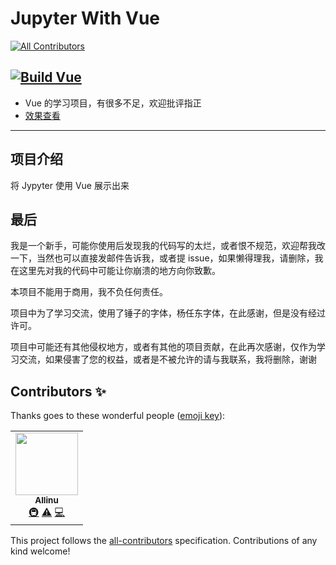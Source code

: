 # Jupyter With Vue
<!-- ALL-CONTRIBUTORS-BADGE:START - Do not remove or modify this section -->
[![All Contributors](https://img.shields.io/badge/all_contributors-1-orange.svg?style=flat-square)](#contributors-)
<!-- ALL-CONTRIBUTORS-BADGE:END -->
[![Build Vue](https://github.com/allinu/OYO/actions/workflows/vue-page.yml/badge.svg)](https://github.com/allinu/OYO/actions/workflows/vue-page.yml)
---

- Vue 的学习项目，有很多不足，欢迎批评指正
- [效果查看](https://allinu.github.io/OYO/home)

---

## 项目介绍

将 Jypyter 使用 Vue 展示出来

## 最后

我是一个新手，可能你使用后发现我的代码写的太烂，或者恨不规范，欢迎帮我改一下，当然也可以直接发邮件告诉我，或者提 issue，如果懒得理我，请删除，我在这里先对我的代码中可能让你崩溃的地方向你致歉。

本项目不能用于商用，我不负任何责任。

项目中为了学习交流，使用了锤子的字体，杨任东字体，在此感谢，但是没有经过许可。

项目中可能还有其他侵权地方，或者有其他的项目贡献，在此再次感谢，仅作为学习交流，如果侵害了您的权益，或者是不被允许的请与我联系，我将删除，谢谢

## Contributors ✨

Thanks goes to these wonderful people ([emoji key](https://allcontributors.org/docs/en/emoji-key)):

<!-- ALL-CONTRIBUTORS-LIST:START - Do not remove or modify this section -->
<!-- prettier-ignore-start -->
<!-- markdownlint-disable -->
<table>
  <tr>
    <td align="center"><a href="https://allinu.github.io/"><img src="https://avatars.githubusercontent.com/u/32992109?v=4?s=100" width="100px;" alt=""/><br /><sub><b>Allinu</b></sub></a><br /><a href="#infra-allinu"title="Infrastructure (Hosting, Build-Tools, etc)">🚇</a> <a href="https://github.com/allinu/OAO/commits?author=allinu"title="Tests">⚠️</a> <a href="https://github.com/allinu/OAO/commits?author=allinu"title="Code">💻</a></td>
  </tr>
</table>

<!-- markdownlint-restore -->
<!-- prettier-ignore-end -->

<!-- ALL-CONTRIBUTORS-LIST:END -->

This project follows the [all-contributors](https://github.com/all-contributors/all-contributors) specification. Contributions of any kind welcome!
